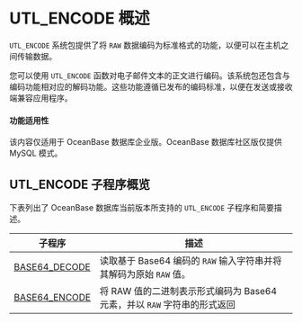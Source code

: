 UTL_ENCODE 概述 
==================================

`UTL_ENCODE` 系统包提供了将 `RAW` 数据编码为标准格式的功能，以便可以在主机之间传输数据。

您可以使用 `UTL_ENCODE` 函数对电子邮件文本的正文进行编码。该系统包还包含与编码功能相对应的解码功能。这些功能遵循已发布的编码标准，以便在发送或接收端兼容应用程序。

  <main id="notice" >
    <h4>功能适用性</h4>
    <p>该内容仅适用于 OceanBase 数据库企业版。OceanBase 数据库社区版仅提供 MySQL 模式。</p>
  </main>

UTL_ENCODE 子程序概览 
-------------------------------------

下表列出了 OceanBase 数据库当前版本所支持的 `UTL_ENCODE` 子程序和简要描述。


|      子程序      |                           描述                            |
|---------------|---------------------------------------------------------|
| [BASE64_DECODE](../26000.utl-encode-oracle/200.base64-decode-oracle.md) | 读取基于 Base64 编码的 `RAW` 输入字符串并将其解码为原始 `RAW` 值。 |
| [BASE64_ENCODE](../26000.utl-encode-oracle/300.base64-encode-oracle.md) | 将 RAW 值的二进制表示形式编码为 Base64 元素，并以 `RAW` 字符串的形式返回            |


